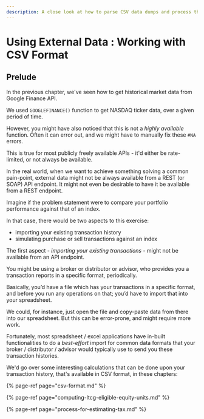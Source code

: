 ```yaml
---
description: A close look at how to parse CSV data dumps and process the same in your excel sheet or spreadsheet
---
```


# Using External Data : Working with CSV Format

## Prelude

In the previous chapter, we've seen how to get historical market data from Google Finance API.

We used `GOOGLEFINANCE()` function to get NASDAQ ticker data, over a given period of time.

However, you might have also noticed that this is not a *highly* *available* function. Often it can error out, and we might have to manually fix these `#NA` errors.

This is true for most publicly freely available APIs - it'd either be rate-limited, or not always be available.

In the real world, when we want to achieve something solving a common pain-point, external data might not be always available from a REST (or SOAP) API endpoint. It might not even be desirable to have it be available from a REST endpoint.

Imagine if the problem statement were to compare your portfolio performance against that of an index.

In that case, there would be two aspects to this exercise:

-   importing your existing transaction history
-   simulating purchase or sell transactions against an index

The first aspect - *importing your existing transactions* - might not be available from an API endpoint.

You might be using a broker or distributor or advisor, who provides you a transaction reports in a specific format, periodically.

Basically, you’d have a file which has your transactions in a specific format, and before you run any operations on that; you’d have to import that into your spreadsheet.

We could, for instance, just open the file and copy-paste data from there into our spreadsheet. But this can be error-prone, and might require more work.

Fortunately, most spreadsheet / excel applications have in-built functionalities to do a *best-effort* import for common data formats that your broker / distributor / advisor would typically use to send you these transaction histories.

We'd go over some interesting calculations that can be done upon your transaction history, that's available in CSV format, in these chapters:

{% page-ref page="csv-format.md" %}

{% page-ref page="computing-ltcg-eligible-equity-units.md" %}

{% page-ref page="process-for-estimating-tax.md" %}
